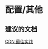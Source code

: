 <properties
    pageTitle="configuration/other"
    description="配置/其他"
    service="microsoft.cdn"
    resource="profiles"
    authors="aashu"
    displayOrder=""
    selfHelpType="generic"
    supportTopicIds="32302794"
    resourceTags=""
    productPesIds="15528"
    cloudEnvironments=""
/>


# 配置/其他


## **建议的文档**
[CDN 最佳实践](https://azure.microsoft.com/documentation/articles/best-practices-cdn/)



<!--HONumber=Aug16_HO1-->


